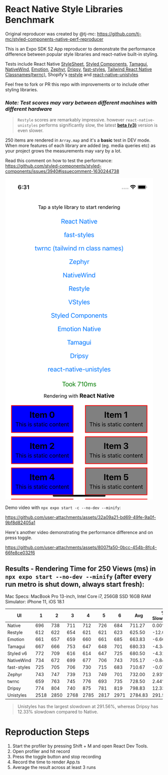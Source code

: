 # React Native Style Libraries Benchmark

Original reproducer was created by @tj-mc: https://github.com/tj-mc/styled-components-native-perf-reproducer

This is an Expo SDK 52 App reproducer to demonstrate the performance difference between popular style libraries and react-native built-in styling.

Tests include React Native [StyleSheet](https://reactnative.dev/docs/stylesheet), [Styled Components](https://github.com/styled-components/styled-components), [Tamagui](https://github.com/tamagui/tamagui), [NativeWind](https://github.com/marklawlor/nativewind), [Emotion](https://github.com/emotion-js/emotion), [Zephyr](https://github.com/FormidableLabs/react-native-zephyr), [Dripsy](https://github.com/nandorojo/dripsy), [fast-styles](https://github.com/fedemartinm/fast-styles), [Tailwind React Native Classnames(twrnc)](https://github.com/jaredh159/tailwind-react-native-classnames), Shopify's [restyle](https://github.com/Shopify/restyle) and [react-native-unistyles](https://github.com/jpudysz/react-native-unistyles) 

Feel free to fork or PR this repo with improvements or to include other styling libraries.

### ***Note: Test scores may vary between different machines with different hardware***

> `Restyle` scores are remarkably impressive. however `react-native-unistyles` performs significantly slow, the latest [**beta (v3)**](https://github.com/divineniiquaye/react-native-style-libraries-benchmark/tree/unistyles-v3) version is even slower.

250 items are rendered in `Array.map` and it's a **basic** test in DEV mode. When more features of each library are added (eg. media queries etc) as your project grows the measurements may vary by a lot.

Read this comment on how to test the performance: https://github.com/styled-components/styled-components/issues/3940#issuecomment-1630244738

![demo.png](assets/demo.png)

Demo video with `npx expo start -c --no-dev --minify`:

https://github.com/user-attachments/assets/32a09a21-bd69-49fe-9a0f-9bf8d82405a1

Here's another video demonstrating the performance difference and on press toggle.

https://github.com/user-attachments/assets/8007fa50-0bcc-454b-8fc4-66fe8ce032f6


## Results - Rendering Time for 250 Views (ms) in `npx expo start --no-dev --minify` (after every run metro is shut down, always start fresh):

Mac Specs:
MacBook Pro 13-inch, Intel Core i7, 256GB SSD 16GB RAM\
Simulator: iPhone 11, iOS 18.1

|UI           | 1    | 2    | 3    | 4    | 5    | 6    | Avg     | % Slowdown |
|-------------|------|------|------|------|------|------|---------|------------|
| Native      | 696  | 738  | 711  | 712  | 726  | 684  | 711.27  | 0.00%      |
| Restyle     | 612  | 622  | 654  | 621  | 621  | 623  | 625.50  | -12.05%    |
| Emotion     | 661  | 657  | 659  | 660  | 661  | 685  | 663.83  | -6.66%     |
| Tamagui     | 667  | 666  | 753  | 647  | 648  | 701  | 680.33  | -4.34%     |
| Styled v6   | 772  | 709  | 616  | 614  | 647  | 725  | 680.50  | -4.31%     |
| NativeWind  | 734  | 672  | 699  | 677  | 706  | 743  | 705.17  | -0.84%     |
| fast-styles | 725  | 705  | 706  | 730  | 715  | 683  | 710.67  | -0.07%     |
| Zephyr      | 743  | 747  | 739  | 713  | 749  | 701  | 732.00  | 2.93%      |
| twrnc       | 659  | 763  | 745  | 776  | 693  | 735  | 728.50  | 2.44%      |
| Dripsy      | 774  | 804  | 740  | 875  | 781  | 819  | 798.83  | 12.33%     |
| Unistyles   | 2518 | 2850 | 2768 | 2785 | 2817 | 2971 | 2784.83 | 291.56%    |

> Unistyles has the largest slowdown at 291.56%, whereas Dripsy has 12.33% slowdown compared to Native.

# Reproduction Steps

1. Start the profiler by pressing Shift + M and open React Dev Tools.
2. Open profiler and hit record
3. Press the toggle button and stop recording
4. Record the time to render App.ts
5. Average the result across at least 3 runs

